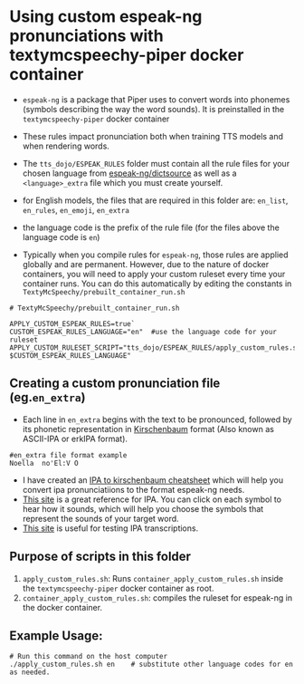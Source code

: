 # Using custom espeak-ng pronunciations with textymcspeechy-piper docker container
- `espeak-ng` is a package that Piper uses to convert words into phonemes (symbols describing the way the word sounds).  It is preinstalled in the `textymcspeechy-piper` docker container
- These rules impact pronunciation both when training TTS models and when rendering words.
- The `tts_dojo/ESPEAK_RULES` folder must contain all the rule files for your chosen language from [espeak-ng/dictsource](https://github.com/espeak-ng/espeak-ng/tree/master/dictsource) as well as a `<language>_extra` file which you must create yourself.
- for English models, the files that are required in this folder are:  `en_list`, `en_rules`, `en_emoji`, `en_extra`
- the language code is the prefix of the rule file (for the files above the language code is `en`)

- Typically when you compile rules for `espeak-ng`, those rules are applied globally and are permanent. However, due to the nature of docker containers, you will need to apply your custom ruleset every time your container runs.  You can do this automatically by editing the constants in `TextyMcSpeechy/prebuilt_container_run.sh`
```
# TextyMcSpeechy/prebuilt_container_run.sh

APPLY_CUSTOM_ESPEAK_RULES=true`
CUSTOM_ESPEAK_RULES_LANGUAGE="en"  #use the language code for your ruleset
APPLY_CUSTOM_RULESET_SCRIPT="tts_dojo/ESPEAK_RULES/apply_custom_rules.sh $CUSTOM_ESPEAK_RULES_LANGUAGE"
```

## Creating a custom pronunciation file (eg.`en_extra`)
- Each line in `en_extra` begins with the text to be pronounced, followed by its phonetic representation in [Kirschenbaum](https://en.wikipedia.org/wiki/Kirshenbaum) format (Also known as ASCII-IPA or erkIPA format).

```
#en_extra file format example
Noella  no'El:V O
```

- I have created an [IPA to kirschenbaum cheatsheet](/docs/IPA_to_kirschenbaum_cheatsheet.md) which will help you convert ipa pronunciatiions to the format espeak-ng needs.
- [This site](https://www.internationalphoneticalphabet.org/ipa-sounds/ipa-chart-with-sounds/) is a great reference for IPA.  You can click on each symbol to hear how it sounds, which will help you choose the symbols that represent the sounds of your target word.
- [This site](https://ipa-reader.com/) is useful for testing IPA transcriptions.




## Purpose of scripts in this folder
  1. `apply_custom_rules.sh`: Runs `container_apply_custom_rules.sh` inside the `textymcspeechy-piper` docker container as root.
  2. `container_apply_custom_rules.sh`:  compiles the ruleset for espeak-ng in the docker container.

## Example Usage:
```
# Run this command on the host computer
./apply_custom_rules.sh en    # substitute other language codes for en as needed. 
```
   
